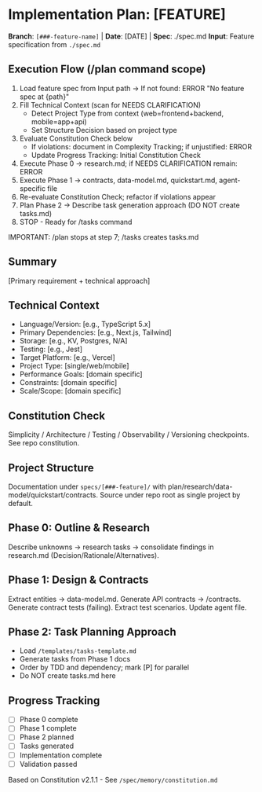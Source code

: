# Implementation Plan: [FEATURE]

**Branch**: `[###-feature-name]` | **Date**: [DATE] | **Spec**: ./spec.md
**Input**: Feature specification from `./spec.md`

## Execution Flow (/plan command scope)

1. Load feature spec from Input path → If not found: ERROR "No feature spec at {path}"
2. Fill Technical Context (scan for NEEDS CLARIFICATION)
   - Detect Project Type from context (web=frontend+backend, mobile=app+api)
   - Set Structure Decision based on project type
3. Evaluate Constitution Check below
   - If violations: document in Complexity Tracking; if unjustified: ERROR
   - Update Progress Tracking: Initial Constitution Check
4. Execute Phase 0 → research.md; if NEEDS CLARIFICATION remain: ERROR
5. Execute Phase 1 → contracts, data-model.md, quickstart.md, agent-specific file
6. Re-evaluate Constitution Check; refactor if violations appear
7. Plan Phase 2 → Describe task generation approach (DO NOT create tasks.md)
8. STOP - Ready for /tasks command

IMPORTANT: /plan stops at step 7; /tasks creates tasks.md

## Summary

[Primary requirement + technical approach]

## Technical Context

- Language/Version: [e.g., TypeScript 5.x]
- Primary Dependencies: [e.g., Next.js, Tailwind]
- Storage: [e.g., KV, Postgres, N/A]
- Testing: [e.g., Jest]
- Target Platform: [e.g., Vercel]
- Project Type: [single/web/mobile]
- Performance Goals: [domain specific]
- Constraints: [domain specific]
- Scale/Scope: [domain specific]

## Constitution Check

Simplicity / Architecture / Testing / Observability / Versioning checkpoints. See repo constitution.

## Project Structure

Documentation under `specs/[###-feature]/` with plan/research/data-model/quickstart/contracts. Source under repo root as single project by default.

## Phase 0: Outline & Research

Describe unknowns → research tasks → consolidate findings in research.md (Decision/Rationale/Alternatives).

## Phase 1: Design & Contracts

Extract entities → data-model.md. Generate API contracts → /contracts. Generate contract tests (failing). Extract test scenarios. Update agent file.

## Phase 2: Task Planning Approach

- Load `/templates/tasks-template.md`
- Generate tasks from Phase 1 docs
- Order by TDD and dependency; mark [P] for parallel
- Do NOT create tasks.md here

## Progress Tracking

- [ ] Phase 0 complete
- [ ] Phase 1 complete
- [ ] Phase 2 planned
- [ ] Tasks generated
- [ ] Implementation complete
- [ ] Validation passed

Based on Constitution v2.1.1 - See `/spec/memory/constitution.md`
